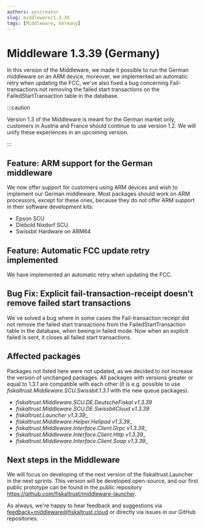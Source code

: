 ```yaml
---
authors: poscreator
slug: middleware/1.3.39
tags: [Middleware, Germany]
---
```


# Middleware 1.3.39 (Germany)
In this version of the Middleware, we made it possible to run the German middleware on an ARM device, moreover,  we implemented an automatic retry when updating the FCC, we've also fixed a bug concerning Fail-transactions not removing the failed start transactions on the FailedStartTransaction table in the database.

<!--truncate-->

:::caution

Version 1.3 of the Middleware is meant for the German market only, customers in Austria and France should continue to use version 1.2. We will unify these experiences in an upcoming version.

:::

## Feature: ARM support for the German middleware
We now offer support for customers using ARM devices and wish to implement our German middleware. Most packages should work on ARM processors, except for these ones, because they do not offer ARM support in their software development kits:
- Epson SCU
- Diebold Nixdorf SCU
- Swissbit Hardware on ARM64

## Feature: Automatic FCC update retry implemented
We have implemented an automatic retry when updating the FCC.


## Bug Fix: Explicit fail-transaction-receipt doesn't remove failed start transactions
We´ve solved a bug where in some cases the Fail-transaction receipt did not remove the failed start transactions from the FailedStartTransaction table in the database, when beeing in failed mode. Now when an explicit failed is sent, it closes all failed start transactions.

## Affected packages
Packages not listed here were not updated, as we decided to not increase the version of unchanged packages. All packages with versions greater or equal to 1.3.1 are compatible with each other (it is e.g. possible to use _fiskaltrust.Middleware.SCU.Swissbit.1.3.1_ with the new queue packages).

- _fiskaltrust.Middleware.SCU.DE.DeutscheFiskal v1.3.39_
- _fiskaltrust.Middleware.SCU.DE.SwissbitCloud v1.3.39_
- _fiskaltrust.Launcher v1.3.39__
- _fiskaltrust.Middleware.Helper.Helipad v1.3.39__
- _fiskaltrust.Middleware.Interface.Client.Grpc v1.3.39__
- _fiskaltrust.Middleware.Interface.Client.Http v1.3.39__
- _fiskaltrust.Middleware.Interface.Client.Soap v1.3.39__

## Next steps in the Middleware
We will focus on developing of the next version of the fiskaltrust.Launcher in the next sprints.
This version will be developed open-source, and our first public prototype can be found in the public repository https://github.com/fiskaltrust/middleware-launcher.

As always, we're happy to hear feedback and suggestions via [feedback+middleware@fiskaltrust.cloud](mailto:feedback+middleware@fiskaltrust.cloud) or directly via issues in our GitHub repositories.
